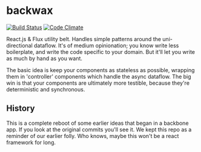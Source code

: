 backwax
===========

[![Build Status](https://travis-ci.org/BJK/backwax.svg?branch=master)](https://travis-ci.org/BJK/backwax)
[![Code Climate](https://codeclimate.com/github/BJK/backwax/badges/gpa.svg)](https://codeclimate.com/github/BJK/backwax)

React.js & Flux utility belt. Handles simple patterns around the uni-directional dataflow. It's of medium opinionation; you know write less boilerplate, and write the code specific to your domain. But it'll let you write as much by hand as you want.

The basic idea is keep your components as stateless as possible, wrapping them in 'controller' components which handle the async dataflow. The big win is that your components are ultimately more testible, because they're deterministic and synchronous.

## History
This is a complete reboot of some earlier ideas that began in a backbone app. If you look at the original commits you'll see it. We kept this repo as a reminder of our earlier folly. Who knows, maybe this won't be a react framework for long.